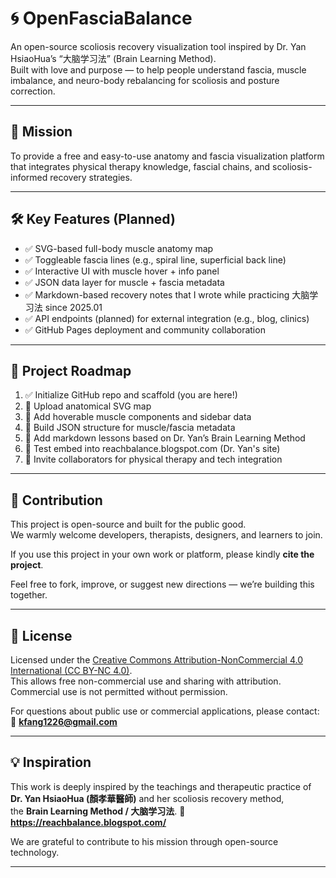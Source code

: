 # 🌀 OpenFasciaBalance

An open-source scoliosis recovery visualization tool inspired by Dr. Yan HsiaoHua’s “大脑学习法” (Brain Learning Method).  
Built with love and purpose — to help people understand fascia, muscle imbalance, and neuro-body rebalancing for scoliosis and posture correction.

---

## 🌟 Mission

To provide a free and easy-to-use anatomy and fascia visualization platform  
that integrates physical therapy knowledge, fascial chains, and scoliosis-informed recovery strategies.

---

## 🛠️ Key Features (Planned)

- ✅ SVG-based full-body muscle anatomy map
- ✅ Toggleable fascia lines (e.g., spiral line, superficial back line)
- ✅ Interactive UI with muscle hover + info panel
- ✅ JSON data layer for muscle + fascia metadata
- ✅ Markdown-based recovery notes that I wrote while practicing 大脑学习法 since 2025.01
- ✅ API endpoints (planned) for external integration (e.g., blog, clinics)
- ✅ GitHub Pages deployment and community collaboration

---

## 📅 Project Roadmap

1. ✅ Initialize GitHub repo and scaffold (you are here!)
2. 🧩 Upload anatomical SVG map
3. 🔧 Add hoverable muscle components and sidebar data
4. 📂 Build JSON structure for muscle/fascia metadata
5. 📜 Add markdown lessons based on Dr. Yan’s Brain Learning Method
6. 🧪 Test embed into reachbalance.blogspot.com (Dr. Yan's site)
7. 📣 Invite collaborators for physical therapy and tech integration

---

## 🤝 Contribution

This project is open-source and built for the public good.  
We warmly welcome developers, therapists, designers, and learners to join.

If you use this project in your own work or platform, please kindly **cite the project**.

Feel free to fork, improve, or suggest new directions — we’re building this together.

---

## 🧾 License

Licensed under the [Creative Commons Attribution-NonCommercial 4.0 International (CC BY-NC 4.0)](https://creativecommons.org/licenses/by-nc/4.0/).  
This allows free non-commercial use and sharing with attribution. Commercial use is not permitted without permission.

For questions about public use or commercial applications, please contact:  
📩 **kfang1226@gmail.com**

---

## 💡 Inspiration

This work is deeply inspired by the teachings and therapeutic practice of  
**Dr. Yan HsiaoHua (顏孝華醫師)** and her scoliosis recovery method,  
the **Brain Learning Method / 大脑学习法**. 
📎 **https://reachbalance.blogspot.com/**

We are grateful to contribute to his mission through open-source technology.

---
